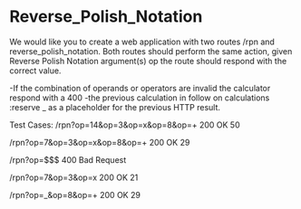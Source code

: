 # Reverse_Polish_Notation
We would like you to create a web application with two routes /rpn and reverse_polish_notation. Both routes should perform the same action, given Reverse Polish Notation argument(s) op the route should respond with the correct value.

-If the combination of operands or operators are invalid the calculator respond with a 400
-the previous calculation in follow on calculations :reserve _ as a placeholder for the previous HTTP result.

Test Cases:
  /rpn?op=14&op=3&op=x&op=8&op=+  200 OK 50 
  
  /rpn?op=7&op=3&op=x&op=8&op=+  200 OK 29 
  
  /rpn?op=$$$  400 Bad Request 
  
  /rpn?op=7&op=3&op=x  200 OK 21
  
  /rpn?op=_&op=8&op=+  200 OK 29

